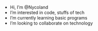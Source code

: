 - Hi, I’m @Nycoland
-  I’m interested in code, stuffs of tech
-  I’m currently learning basic programs 
-  I’m looking to collaborate on technology 

<!---
Nycoland/Nycoland is a ✨ special ✨ repository because its `README.md` (this file) appears on your GitHub profile.
You can click the Preview link to take a look at your changes.
--->
